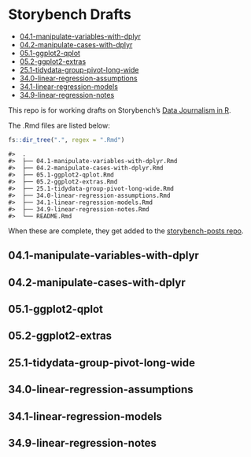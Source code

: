 Storybench Drafts
================

  - [04.1-manipulate-variables-with-dplyr](#manipulate-variables-with-dplyr)
  - [04.2-manipulate-cases-with-dplyr](#manipulate-cases-with-dplyr)
  - [05.1-ggplot2-qplot](#ggplot2-qplot)
  - [05.2-ggplot2-extras](#ggplot2-extras)
  - [25.1-tidydata-group-pivot-long-wide](#tidydata-group-pivot-long-wide)
  - [34.0-linear-regression-assumptions](#linear-regression-assumptions)
  - [34.1-linear-regression-models](#linear-regression-models)
  - [34.9-linear-regression-notes](#linear-regression-notes)

This repo is for working drafts on Storybench’s [Data Journalism in
R](https://www.storybench.org/category/data-journalism-in-r/).

The .Rmd files are listed below:

``` r
fs::dir_tree(".", regex = ".Rmd")
```

    #>  .
    #>  ├── 04.1-manipulate-variables-with-dplyr.Rmd
    #>  ├── 04.2-manipulate-cases-with-dplyr.Rmd
    #>  ├── 05.1-ggplot2-qplot.Rmd
    #>  ├── 05.2-ggplot2-extras.Rmd
    #>  ├── 25.1-tidydata-group-pivot-long-wide.Rmd
    #>  ├── 34.0-linear-regression-assumptions.Rmd
    #>  ├── 34.1-linear-regression-models.Rmd
    #>  ├── 34.9-linear-regression-notes.Rmd
    #>  └── README.Rmd

When these are complete, they get added to the [storybench-posts
repo](https://github.com/mjfrigaard/storybench-posts).

## 04.1-manipulate-variables-with-dplyr

## 04.2-manipulate-cases-with-dplyr

## 05.1-ggplot2-qplot

## 05.2-ggplot2-extras

## 25.1-tidydata-group-pivot-long-wide

## 34.0-linear-regression-assumptions

## 34.1-linear-regression-models

## 34.9-linear-regression-notes
